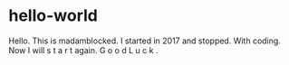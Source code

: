 # hello-world

Hello. This is madamblocked.
I started in 2017 and stopped. With coding.
Now I will s t a r t again.
G o o d L u c k .
